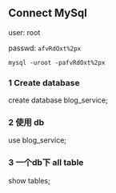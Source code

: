 

## Connect MySql



user: root

passwd: `afvRdOxt%2px`

```shell
mysql -uroot -pafvRdOxt%2px
```

### 1 Create database

create database blog_service;

### 2 使用 db

use blog_service;

### 3 一个db下 all table

show tables;